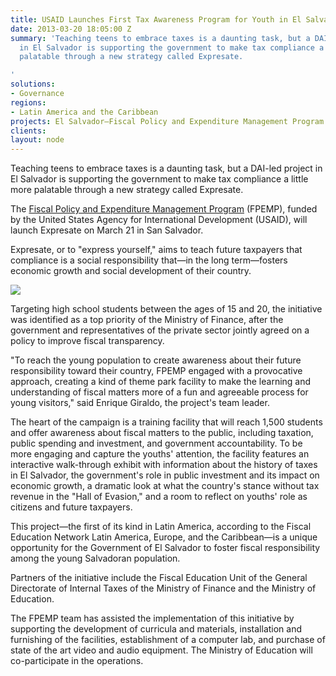 ```yaml
---
title: USAID Launches First Tax Awareness Program for Youth in El Salvador
date: 2013-03-20 18:05:00 Z
summary: 'Teaching teens to embrace taxes is a daunting task, but a DAI-led project
  in El Salvador is supporting the government to make tax compliance a little more
  palatable through a new strategy called Expresate.

'
solutions:
- Governance
regions:
- Latin America and the Caribbean
projects: El Salvador—Fiscal Policy and Expenditure Management Program (FPEMP)
clients: 
layout: node
---
```


Teaching teens to embrace taxes is a daunting task, but a DAI-led project in El Salvador is supporting the government to make tax compliance a little more palatable through a new strategy called Expresate.

The [Fiscal Policy and Expenditure Management Program][1] (FPEMP), funded by the United States Agency for International Development (USAID), will launch Expresate on March 21 in San Salvador.

Expresate, or to "express yourself," aims to teach future taxpayers that compliance is a social responsibility that—in the long term—fosters economic growth and social development of their country.

![][2]

Targeting high school students between the ages of 15 and 20, the initiative was identified as a top priority of the Ministry of Finance, after the government and representatives of the private sector jointly agreed on a policy to improve fiscal transparency.

"To reach the young population to create awareness about their future responsibility toward their country, FPEMP engaged with a provocative approach, creating a kind of theme park facility to make the learning and understanding of fiscal matters more of a fun and agreeable process for young visitors," said Enrique Giraldo, the project's team leader.    

The heart of the campaign is a training facility that will reach 1,500 students and offer awareness about fiscal matters to the public, including taxation, public spending and investment, and government accountability. To be more engaging and capture the youths' attention, the facility features an interactive walk-through exhibit with information about the history of taxes in El Salvador, the government's role in public investment and its impact on economic growth, a dramatic look at what the country's stance without tax revenue in the "Hall of Evasion," and a room to reflect on youths' role as citizens and future taxpayers.

This project—the first of its kind in Latin America, according to the Fiscal Education Network Latin America, Europe, and the Caribbean—is a unique opportunity for the Government of El Salvador to foster fiscal responsibility among the young Salvadoran population.

Partners of the initiative include the Fiscal Education Unit of the General Directorate of Internal Taxes of the Ministry of Finance and the Ministry of Education.

The FPEMP team has assisted the implementation of this initiative by supporting the development of curricula and materials, installation and furnishing of the facilities, establishment of a computer lab, and purchase of state of the art video and audio equipment. The Ministry of Education will co-participate in the operations.  

[1]: /our-work/projects/el-salvador-fiscal-policy-and-expenditure-management-program-fpemp
[2]: /assets/images/news/ExpresatePic.jpg
